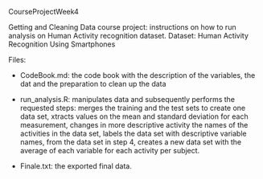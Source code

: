 CourseProjectWeek4

Getting and Cleaning Data course project: instructions on how to run analysis on Human Activity recognition dataset.
Dataset: Human Activity Recognition Using Smartphones

Files:

- CodeBook.md: the code book with the description of the variables, the dat and the preparation to clean up the data

- run_analysis.R: manipulates data and subsequently performs the requested steps: merges the training and the test sets to create one data set, xtracts values on the mean and standard deviation for each measurement, changes in more descriptive activity the names of the activities in the data set, labels the data set with descriptive variable names, from the data set in step 4, creates a new data set with the average of each variable for each activity per subject.


- Finale.txt: the exported final data.
